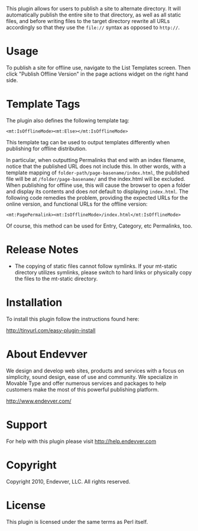 This plugin allows for users to publish a site to alternate directory. It will automatically publish the entire site to that directory, as well as all static files, and before writing files to the target directory rewrite all URLs accordingly so that they use the `file://` syntax as opposed to `http://`.

# Usage

To publish a site for offline use, navigate to the List Templates screen. Then click "Publish Offline Version" in the page actions widget on the right hand side.

# Template Tags

The plugin also defines the following template tag: 

    <mt:IsOfflineMode><mt:Else></mt:IsOfflineMode>

This template tag can be used to output templates differently when publishing for offline distribution.

In particular, when outputting Permalinks that end with an index filename, notice that the published URL does not include this. In other words, with a template mapping of `folder-path/page-basename/index.html`, the published file will be at `/folder/page-basename/` and the index.html will be excluded. When publishing for offline use, this will cause the browser to open a folder and display its contents and does _not_ default to displaying `index.html`. The following code remedies the problem, providing the expected URLs for the online version, and functional URLs for the offline version:

    <mt:PagePermalink><mt:IsOfflineMode>/index.html</mt:IsOfflineMode>

Of course, this method can be used for Entry, Category, etc Permalinks, too.

# Release Notes

* The copying of static files cannot follow symlinks. If your mt-static directory utilizes symlinks, please switch to hard links or physically copy the files to the mt-static directory.

# Installation

To install this plugin follow the instructions found here:

http://tinyurl.com/easy-plugin-install

# About Endevver

We design and develop web sites, products and services with a focus on 
simplicity, sound design, ease of use and community. We specialize in 
Movable Type and offer numerous services and packages to help customers 
make the most of this powerful publishing platform.

http://www.endevver.com/

# Support

For help with this plugin please visit http://help.endevver.com

# Copyright

Copyright 2010, Endevver, LLC. All rights reserved.

# License

This plugin is licensed under the same terms as Perl itself.